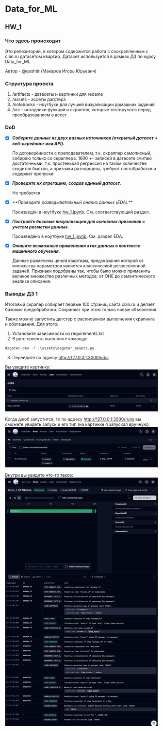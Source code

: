 # Data_for_ML

## HW_1

### Что здесь происходит

Это репозиторий, в котором содержится работа с соскрапленным с cian.ru датасетом квартир.
Датасет используется в рамках ДЗ по курсу Data_for_ML.

Автор - @qeshtir (Макаров Игорь Юрьевич)

### Структура проекта

1. /artifacts - датасеты и картинки для redame
2. /assets - ассеты дагстера
3. /notebooks - ноутбуки для лучшей визуализации домашних заданий
4. /src - исходники функций и скриптов, которые тестируются перед преобразованием в ассет

### DoD

- [x]  _**Соберите данные из двух разных источников (открытый датасет + веб-скрейпинг или API).**_
    
    По договорённости с преподавателем, т.к. скраппер самописный, собираю только со скраппера.
    1600 +- записей в датасете считаю достаточными, т.к. простенькая регрессия на таком количестве сходится быстро, 
    а признаки разнородны, требуют постобработки и содержат пропуски
- [x]  **_Проведите их агрегацию, создав единый датасет._**

    Не требуется
- [x]  _**Проведите разведывательный анализ данных (EDA)._**

    Произведён в ноутбуке [hw_1.ipynb](notebooks%2Fhw_1.ipynb). См. соответствующий раздел.
- [x]  **_Постройте базовые визуализации для основных признаков с учетом разметки данных._**
    
    Произведёно в ноутбуке [hw_1.ipynb](notebooks%2Fhw_1.ipynb). См. раздел EDA.
- [x] **_Опишите возможные применения этих данных в контексте машинного обучения._**

    Данные размечены ценой квартиры, предсказание которой от множества параметров 
    является классической регрессионной задачей. Признаки подобраны так, чтобы было 
    можно применить великое множество различных методов, от OHE до семантического 
    анализа описания.

### Выводы ДЗ 1

Итоговый скрапер собирает первые 100 страниц сайта cian.ru и делает базовые предобработки.
Сохраняет при этом только новые объявления.

Также можно запустить дагстер с расписанием выполнения скрапинга и обогащения. Для этого:

1. Установите зависимости из requirements.txt
2. В руте проекта выполните команду:

```bash
dagster dev -f .\assets\dagster_assets.py
```

3. Перейдите по адресу http://127.0.0.1:3000/jobs

Вы увидите картинку:
![01_schedule.png](artifacts%2Fpictures%2F01_schedule.png)

Когда джоб запустится, то по адресу http://127.0.0.1:3000/runs вы сможете увидеть запуск и его тип 
(на картинке я запускал вручную):
![01_runs.png](artifacts%2Fpictures%2F01_runs.png)

Внутри вы увидите что-то такое:
![01_success_run.png](artifacts%2Fpictures%2F01_success_run.png)
